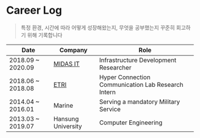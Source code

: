 # Career Log

> 특정 환경, 시간에 따라 어떻게 성장해왔는지, 무엇을 공부했는지 꾸준히 회고하기 위해 기록합니다

| Date  | Company | Role |
|---|---|---|
| 2018.09 ~ 2020.09  | [MIDAS IT](https://github.com/wnsgml972/midas_log)  | Infrastructure Development Researcher  |
| 2018.06 ~ 2018.08  | [ETRI](https://www.slideshare.net/JUNHEEKIM27/etri-retrospect)  | Hyper Connection Communication Lab Research Intern  |
| 2014.04 ~ 2016.01  | Marine  | Serving a mandatory Military Service  |
| 2013.03 ~ 2019.07  | Hansung University  | Computer Engineering  |

